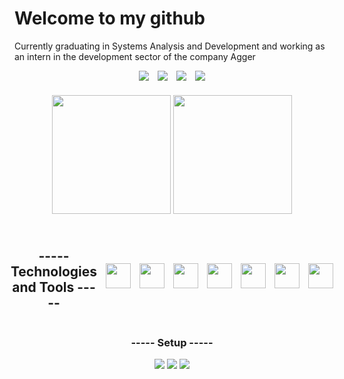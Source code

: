 # Welcome to my github
Currently graduating in Systems Analysis and Development and working as an intern in the development sector of the company Agger

<div align="center" style="display:flex; gap:1em; align-items:center; justify-content:center"> 
  <a href="https://www.instagram.com/sr.jhones_/" target="_blank"> 
  <img src="https://img.shields.io/badge/Instagram-E4405F?style=for-the-badge&logo=instagram&logoColor=white"> </a>
  
  <a href="mailto:cassio.bjhones@gmail.com" >
  <img src="https://img.shields.io/badge/Gmail-D14836?style=for-the-badge&logo=gmail&logoColor=white"> </a>
  
  <a href="https://www.linkedin.com/in/cassio-bjhones/" target="_blank"> 
  <img src="https://img.shields.io/badge/LinkedIn-0077B5?style=for-the-badge&logo=linkedin&logoColor=white"> </a>
  
  <a href="https://www.behance.net/newwaydesign?tracking_source=search_users|NEW%20WAY%20DESIGN" target="_blank">
  <img src="https://img.shields.io/badge/-Behance-blue?style=for-the-badge&logo=behance&logoColor=white" > </a>
</div>

###

<div align="center"> <!-- --TOP LANGS--TOP LANGS-- -->
  <img src="https://github-readme-stats.vercel.app/api/top-langs/?username=CassioJhones&layout=compact&theme=merko&langs_count=8" height="190em"/>
  <img src="https://github-readme-stats.vercel.app/api?username=CassioJhones&show_icons=true&theme=merko&count_private=true" height="190em"/>
</div> <!-- --TOP LANGS--TOP LANGS-- -->

###
 
<!-- --HABILITY-- --HABILITY-- -->
<div align="center" style="display:flex; gap:1em; align-items:center; justify-content:center">  
  
## ----- Technologies and Tools ----- 

<img src="https://cdn.jsdelivr.net/gh/devicons/devicon/icons/csharp/csharp-original.svg" height="40em"/>
<img src="https://cdn.jsdelivr.net/gh/devicons/devicon/icons/java/java-original.svg" height="40em"/>
<img src="https://cdn.jsdelivr.net/gh/devicons/devicon/icons/vscode/vscode-original.svg" height="40em"/>
<img src="https://cdn.jsdelivr.net/gh/devicons/devicon/icons/html5/html5-original.svg" height="40em" />
<img src="https://cdn.jsdelivr.net/gh/devicons/devicon/icons/css3/css3-original.svg" height="40em"/>
<img src="https://cdn.jsdelivr.net/gh/devicons/devicon/icons/javascript/javascript-original.svg" height="40em"/>
<img src="https://cdn.jsdelivr.net/gh/devicons/devicon/icons/git/git-original.svg" height="40em" />
       
         
</div>
<!-- --HABILITY-- --HABILITY-- -->

<!-- --SETUP-- --SETUP-- -->
<div align="center">
  
  ### ----- Setup -----
  
  <img src="https://img.shields.io/badge/Windows_10-Samsung_Expert_-0078D6?style=for-the-badge&logo=windows&logoColor=white" /> 
  <img src="https://img.shields.io/badge/Intel-Core_i5_7th_Gen-0071C5?style=for-the-badge&logo=intel&logoColor=white" />
  <img src="https://img.shields.io/badge/NVIDIA-GEFORCE_920MX-76B900?style=for-the-badge&logo=nvidia&logoColor=white" />
  
</div>
<!-- --SETUP-- --SETUP-- -->
